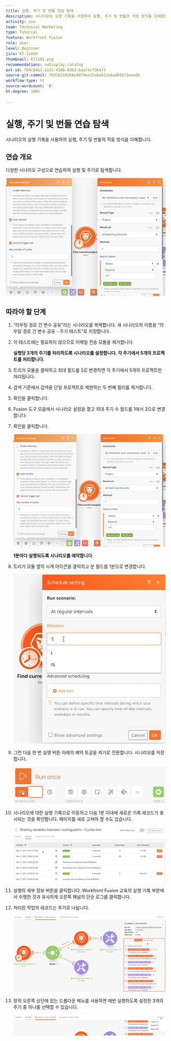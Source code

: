 ```yaml
---
title: 실행, 주기 및 번들 연습 탐색
description: 시나리오의 실행 기록을 사용하여 실행, 주기 및 번들의 작동 방식을 이해합니다.
activity: use
team: Technical Marketing
type: Tutorial
feature: Workfront Fusion
role: User
level: Beginner
jira: KT-11050
thumbnail: KT1101.png
recommendations: noDisplay,catalog
exl-id: f04c84b1-2a3c-418b-9db3-baa74cf364f3
source-git-commit: f033b210268e8979ee15abe812e6ad85673eeedb
workflow-type: ht
source-wordcount: '0'
ht-degree: 100%

---
```


# 실행, 주기 및 번들 연습 탐색

시나리오의 실행 기록을 사용하여 실행, 주기 및 번들의 작동 방식을 이해합니다.

## 연습 개요

다양한 시나리오 구성으로 연습하여 실행 및 주기로 탐색합니다.

![실행 주기 및 번들 탐색 이미지 1](../12-exercises/assets/exploring-runs-cycles-and-bundles-walkthrough-1.png)

## 따라야 할 단계

1. “라우팅 경로 간 변수 공유”라는 시나리오를 복제합니다. 새 시나리오의 이름을 “라우팅 경로 간 변수 공유 - 주기 테스트”로 지정합니다.
1. 이 테스트에는 필요하지 않으므로 이메일 전송 모듈을 제거합니다.

   **실행당 3개의 주기를 처리하도록 시나리오를 설정합니다. 각 주기에서 5개의 프로젝트를 처리합니다.**

1. 트리거 모듈을 클릭하고 최대 필드를 5로 변경하면 각 주기에서 5개의 프로젝트만 처리됩니다.
1. 검색 기준에서 검색을 단일 프로젝트로 제한하는 두 번째 필터를 제거합니다.
1. 확인을 클릭합니다.

1. Fusion 도구 모음에서 시나리오 설정을 열고 최대 주기 수 필드를 1에서 3으로 변경합니다.
1. 확인을 클릭합니다.

   ![실행 주기 및 번들 탐색 이미지 1](../12-exercises/assets/exploring-runs-cycles-and-bundles-walkthrough-1.png)


   **1분마다 실행되도록 시나리오를 예약합니다.**

1. 트리거 모듈 옆의 시계 아이콘을 클릭하고 분 필드를 1분으로 변경합니다.

   ![실행 주기 및 번들 탐색 이미지 2](../12-exercises/assets/exploring-runs-cycles-and-bundles-walkthrough-2.png)

1. 그런 다음 한 번 실행 버튼 아래의 예약 토글을 켜기로 전환합니다. 시나리오를 저장합니다.

   ![실행 주기 및 번들 탐색 이미지 3](../12-exercises/assets/exploring-runs-cycles-and-bundles-walkthrough-3.png)

1. 시나리오에 대한 실행 기록으로 이동하고 다음 1분 이내에 새로운 기록 레코드가 표시되는 것을 확인합니다. 페이지를 새로 고쳐야 할 수도 있습니다.

   ![실행 주기 및 번들 탐색 이미지 1](../12-exercises/assets/exploring-runs-cycles-and-bundles-walkthrough-4.png)

1. 실행의 세부 정보 버튼을 클릭합니다. Workfront Fusion 교육의 실행 기록 부분에서 수행한 것과 유사하게 오른쪽 패널의 단순 로그를 클릭합니다.
1. 처리된 작업의 레코드는 주기로 나뉩니다.

   ![실행 주기 및 번들 탐색 이미지 5](../12-exercises/assets/exploring-runs-cycles-and-bundles-walkthrough-5.png)

1. 창의 오른쪽 상단에 있는 드롭다운 메뉴를 사용하면 매번 실행하도록 설정한 3개의 주기 중 하나를 선택할 수 있습니다.

   ![실행 주기 및 번들 탐색 이미지 6](../12-exercises/assets/exploring-runs-cycles-and-bundles-walkthrough-6.png)
